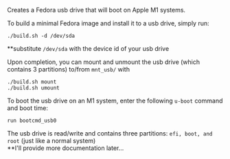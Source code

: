 Creates a Fedora usb drive that will boot on Apple M1 systems.

To build a minimal Fedora image and install it to a usb drive, simply run:
```
./build.sh -d /dev/sda
```

**substitute ```/dev/sda``` with the device id of your usb drive

Upon completion, you can mount and unmount the usb drive (which contains 3 partitions) to/from ```mnt_usb/``` with 
```
./build.sh mount
./build.sh umount
```

To boot the usb drive on an M1 system, enter the following ```u-boot``` command and boot time:
```
run bootcmd_usb0
```

The usb drive is read/write and contains three partitions: ```efi, boot, and root``` (just like a normal system)  
\*\*I'll provide more documentation later...
